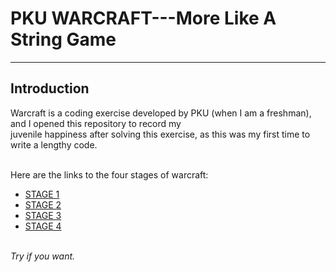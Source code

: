 # PKU WARCRAFT---More Like A String Game
---
## Introduction
Warcraft is a coding exercise developed by PKU (when I am a freshman), and I opened this repository to record my <br/>
juvenile happiness after solving this exercise, as this was my first time to write a lengthy code.<br/><br/>

Here are the links to the four stages of warcraft:
* [STAGE 1](http://cxsjsx.openjudge.cn/2023hwall/010/)
* [STAGE 2](http://cxsjsx.openjudge.cn/2023hwall/018/)
* [STAGE 3](http://cxsjsx.openjudge.cn/2023hwall/024/)
* [STAGE 4](http://cxsjsx.openjudge.cn/2023hwall/019/)<br/><br/>

_Try if you want._
	
	
	
